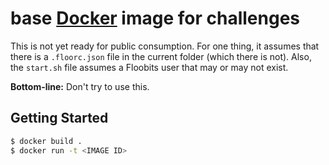 # base [Docker][docker] image for challenges

This is not yet ready for public consumption. For one thing, it assumes that there is a `.floorc.json` file in the current folder (which there is not). Also, the `start.sh` file assumes a Floobits user that may or may not exist.

**Bottom-line:** Don't try to use this.

## Getting Started

```bash
$ docker build .
$ docker run -t <IMAGE ID>
```


<!-- references -->
[docker]:https://www.docker.com/
